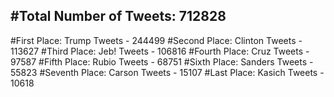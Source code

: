 #Total Number of Tweets: 712828 
---
#First Place: Trump Tweets - 244499
#Second Place: Clinton Tweets - 113627
#Third Place: Jeb! Tweets - 106816
#Fourth Place: Cruz Tweets - 97587
#Fifth Place: Rubio Tweets - 68751
#Sixth Place: Sanders Tweets - 55823
#Seventh Place: Carson Tweets - 15107
#Last Place: Kasich Tweets - 10618
